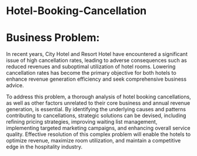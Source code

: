 # Hotel-Booking-Cancellation

# Business Problem:

In recent years, City Hotel and Resort Hotel have encountered a significant issue of high cancellation rates, leading to adverse consequences such as reduced revenues and suboptimal utilization of hotel rooms. Lowering cancellation rates has become the primary objective for both hotels to enhance revenue generation efficiency and seek comprehensive business advice.


To address this problem, a thorough analysis of hotel booking cancellations, as well as other factors unrelated to their core business and annual revenue generation, is essential. By identifying the underlying causes and patterns contributing to cancellations, strategic solutions can be devised, including refining pricing strategies, improving waiting list management, implementing targeted marketing campaigns, and enhancing overall service quality. Effective resolution of this complex problem will enable the hotels to optimize revenue, maximize room utilization, and maintain a competitive edge in the hospitality industry.

